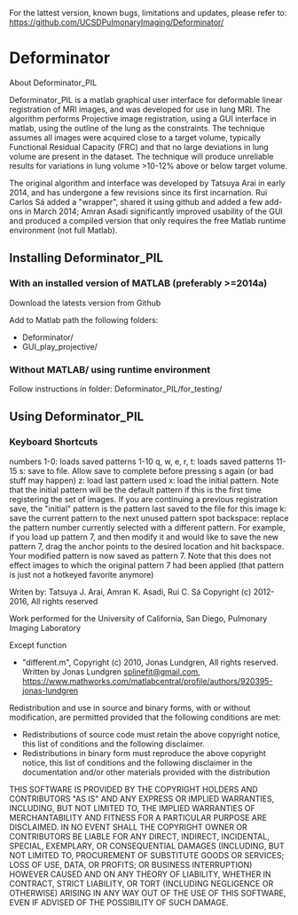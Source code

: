 
For the lattest version, known bugs, limitations and updates, please refer to: 
https://github.com/UCSDPulmonaryImaging/Deforminator/

# Deforminator

About Deforminator_PIL

Deforminator_PIL is a matlab graphical user interface for deformable linear registration of MRI images, and was developed for use in lung MRI. The algorithm performs Projective image registration, using a GUI interface in matlab, using the outline of the lung as the constraints. The technique assumes all images were acquired close to a target volume, typically Functional Residual Capacity (FRC) and that no large deviations in lung volume are present in the dataset. The technique will produce unreliable results for variations in lung volume >10-12% above or below target volume.

The original algorithm and interface was developed by Tatsuya Arai in early 2014, and has undergone a few revisions since its first incarnation. Rui Carlos Sá added a "wrapper", shared it using github and added a few add-ons in March 2014; Amran Asadi significantly improved usability of the GUI and produced a compiled version that only requires the free Matlab runtime environment (not full Matlab).


## Installing Deforminator_PIL

### With an installed version of MATLAB (preferably >=2014a)

Download the latests version from Github

Add to Matlab path the following folders:
- Deforminator/ 
- GUI_play_projective/ 

### Without MATLAB/ using runtime environment

Follow instructions in folder: 
Deforminator_PIL/for_testing/


## Using Deforminator_PIL

### Keyboard Shortcuts

numbers 1-0: loads saved patterns 1-10
q, w, e, r, t: loads saved patterns 11-15
s: save to file. Allow save to complete before pressing s again (or bad stuff may happen)
z: load last pattern used
x: load the initial pattern. Note that the initial pattern will be the default pattern if this is the first time registering the set of images. If you are continuing a previous registration save, the "initial" pattern is the pattern last saved to the file for this image
k: save the current pattern to the next unused pattern spot
backspace: replace the pattern number currently selected with a different pattern. For example, if you load up pattern 7, and then modify it and would like to save the new pattern 7, drag the anchor points to the desired location and hit backspace. Your modified pattern is now saved as pattern 7. Note that this does not effect images to which the original pattern 7 had been applied (that pattern is just not a hotkeyed favorite anymore)


Writen by: 
Tatsuya J. Arai, Amran K. Asadi, Rui C. Sá 
Copyright (c) 2012-2016, All rights reserved

Work performed for the University of California, San Diego, Pulmonary Imaging Laboratory

Except function
- "different.m", Copyright (c) 2010, Jonas Lundgren, All rights reserved. 
Written by Jonas Lundgren <splinefit@gmail.com>, 
https://www.mathworks.com/matlabcentral/profile/authors/920395-jonas-lundgren


Redistribution and use in source and binary forms, with or without
modification, are permitted provided that the following conditions are
met:

  * Redistributions of source code must retain the above copyright
    notice, this list of conditions and the following disclaimer.
  * Redistributions in binary form must reproduce the above copyright
    notice, this list of conditions and the following disclaimer in
    the documentation and/or other materials provided with the distribution


THIS SOFTWARE IS PROVIDED BY THE COPYRIGHT HOLDERS AND CONTRIBUTORS "AS IS"
AND ANY EXPRESS OR IMPLIED WARRANTIES, INCLUDING, BUT NOT LIMITED TO, THE
IMPLIED WARRANTIES OF MERCHANTABILITY AND FITNESS FOR A PARTICULAR PURPOSE
ARE DISCLAIMED. IN NO EVENT SHALL THE COPYRIGHT OWNER OR CONTRIBUTORS BE
LIABLE FOR ANY DIRECT, INDIRECT, INCIDENTAL, SPECIAL, EXEMPLARY, OR
CONSEQUENTIAL DAMAGES (INCLUDING, BUT NOT LIMITED TO, PROCUREMENT OF
SUBSTITUTE GOODS OR SERVICES; LOSS OF USE, DATA, OR PROFITS; OR BUSINESS
INTERRUPTION) HOWEVER CAUSED AND ON ANY THEORY OF LIABILITY, WHETHER IN
CONTRACT, STRICT LIABILITY, OR TORT (INCLUDING NEGLIGENCE OR OTHERWISE)
ARISING IN ANY WAY OUT OF THE USE OF THIS SOFTWARE, EVEN IF ADVISED OF THE
POSSIBILITY OF SUCH DAMAGE.
